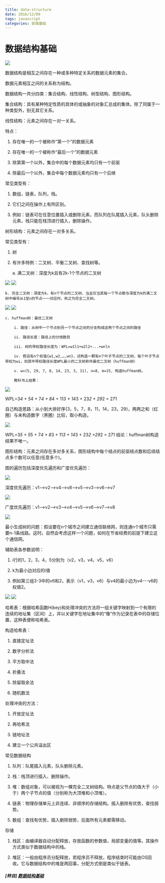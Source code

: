 ```yaml
---
title: data-structure
date: 2016/12/09
tags: javascript
categories: 前端基础
---
```


# 数据结构基础 #

![](https://mmbiz.qpic.cn/mmbiz_png/0vF1DtfHb3H6KdP1dI8zbZVp81r47LRkCe9RdE3enpa4Um5Xc8F1bk0I1WywW3j1m8ykOhGNgcJcz0CIZ7JRQg/0?wx_fmt=png)

数据结构是相互之间存在一种或多种特定关系的数据元素的集合。  

数据元素相互之间的关系称为结构。  

数据结构一共分四类：集合结构、线性结构、树型结构、图形结构。  

集合结构：具有某种特定性质的具体的或抽象的对象汇总成的集体。除了同属于一种类型外，别无其它关系。  

线性结构：元素之间存在一对一关系。  

特点：  

1. 存在唯一的一个被称作“第一个”的数据元素  

2. 存在唯一的一个被称作“最后一个”的数据元素  

3. 除第第一个以外，集合中的每个数据元素均只有一个前驱  

4. 除最后一个以外，集合中每个数据元素均只有一个后继  

常见类型有：  

1. 数组，链表，队列，栈。  

2. 它们之间在操作上有所区别。  

3. 例如：链表可在任意位置插入或删除元素，而队列在队尾插入元素，队头删除元素，栈只能在栈顶进行插入，删除操作。  

树形结构：元素之间存在一对多关系。  

常见类型有：  

1. 树

2. 有许多特例：二叉树、平衡二叉树、查找树等。  

    a. 满二叉树：深度为k且有2k-1个节点的二叉树  

![](https://mmbiz.qpic.cn/mmbiz_png/0vF1DtfHb3H6KdP1dI8zbZVp81r47LRkDkRYDN823dVFSLicfxMDzTG9icrv1COm9HlDic1w2YmcZkGuIY19oCicgw/640?wx_fmt=png&tp=webp&wxfrom=5&wx_lazy=1)
![](https://mmbiz.qpic.cn/mmbiz_png/0vF1DtfHb3H6KdP1dI8zbZVp81r47LRkdGWhDpgJzR9yeKv7Me3TyW8MReDeQkqPvodDhsFwnyQ222nruRLVqw/640?wx_fmt=png&tp=webp&wxfrom=5&wx_lazy=1)

    b. 完全二叉树：深度为k，有n个节点的二叉树，当且仅当其每一个节点都与深度为k的满二叉树中编号从1至n的节点一一对应时，称之为完全二叉树。  

![](https://mmbiz.qpic.cn/mmbiz_png/0vF1DtfHb3H6KdP1dI8zbZVp81r47LRkwUgjCicnRzMzUx7FAPFNk9ZZ43kTyT7VOWem0sDE66L6x6Uwph5UFHQ/640?wx_fmt=png&tp=webp&wxfrom=5&wx_lazy=1)
![](https://mmbiz.qpic.cn/mmbiz_png/0vF1DtfHb3H6KdP1dI8zbZVp81r47LRkWiaqibfUOKsfIp4zGCnrpVrY7QVuC61w8LNiaic39rMGVE9iaeFP2m3aQcA/640?wx_fmt=png&tp=webp&wxfrom=5&wx_lazy=1)

    c. huffman树：最优二叉树    

        i. 路径：从树中一个节点到另一个节点之间的分支构成这两个节点之间的路径  

        ii. 路径长度：路径上的分枝数目  

        iii. 树的带权路径长度为：WPL=w1l1+w2l2+...+wnln  

        iv. 假设有n个权值{w1,w2,…,wn}，试构造一颗有n个叶子节点的二叉树，每个叶子节点带权为wi，则其中带权路径长度WPL最小的二叉树称作最优二叉树（huffman树）  

        v. w=(5, 29, 7, 8, 14, 23, 3, 11), n=8, m=15, 构造huffman树。  

        教科书上结果：  

![](https://mmbiz.qpic.cn/mmbiz_png/0vF1DtfHb3H6KdP1dI8zbZVp81r47LRkiamlT9xfXhjNGmAWevmUBP54Dgs1a94pge2ziaf46l7EWXibyo86SH57Q/640?wx_fmt=png&tp=webp&wxfrom=5&wx_lazy=1)

WPL=3*4 + 5*4 + 7*4 + 8*4 + 11*3 + 14*3 + 23*2 + 29*2 = 271  

自己构造思路：从小到大排好序{3，5，7，8，11，14，23，29}，两两之和（红圈）与未构造数字（黑圈）比较，取小构造。  

![](https://mmbiz.qpic.cn/mmbiz_png/0vF1DtfHb3H6KdP1dI8zbZVp81r47LRkDO2hYlCsibyEzlWPiaZMWgJrmibYtmXkU1XqTzZma1TG73CyyFqiaAv8YA/640?wx_fmt=png&tp=webp&wxfrom=5&wx_lazy=1)

WPL=3*5 + 5*5 + 7*4 + 8*3 + 11*3 + 14*3 + 23*2 +29*2 = 271
结论：huffman树构造结果不唯一。  

图形结构：元素之间存在多对多关系，图形结构中每个结点的前驱结点数和后续结点多个数可以任意(任意多个)。  

图的遍历包括深度优先遍历和广度优先遍历：  

![](https://mmbiz.qpic.cn/mmbiz_png/0vF1DtfHb3H6KdP1dI8zbZVp81r47LRkpiaabsicuCujibcP0Vmm5WtT5f0aqGucaHAibZJtq58pbqeiaormDBhehtw/640?wx_fmt=png&tp=webp&wxfrom=5&wx_lazy=1)


深度优先遍历：v1—>v2—>v4—>v8—>v5—>v3—>v6—>v7  

![](https://mmbiz.qpic.cn/mmbiz_png/0vF1DtfHb3H6KdP1dI8zbZVp81r47LRkTeP5KRwmFJgQCDuvEIOUe3I7NGW99GLnoK5Q2kC2lQZxIhozvaWfGw/640?wx_fmt=png&tp=webp&wxfrom=5&wx_lazy=1)


广度优先遍历：v1—>v2—>v3—>v4—>v5—>v6—>v7—>v8  

![](https://mmbiz.qpic.cn/mmbiz_png/0vF1DtfHb3H6KdP1dI8zbZVp81r47LRkjz654o9s9fUmsgVF4mKBY69GkQAX6NhtwLorTTt7icOHY8QgEpDHrxA/640?wx_fmt=png&tp=webp&wxfrom=5&wx_lazy=1)

最小生成树的问题：假设要在n个城市之间建立通信联络网，则连通n个城市只需要n-1条线路。这时。自然会考虑这样一个问题，如何在节省经费的前提下建立这个通信网。  

辅助表各参数说明：  

1. i行的1，2，3，4，5分别为（v2，v3，v4，v5，v6）  

2. k为最小边对应的i值  

3. 例如第三组3-3中的v6和2，表示（v1，v3，v6）与v4的最小边为v4---v6的权值2。  

![](https://mmbiz.qpic.cn/mmbiz_jpg/0vF1DtfHb3H6KdP1dI8zbZVp81r47LRkK1jHAIlaeQIUoicVjKaazqp6M2IAEia6SXVgiclSOB0s6zfNxp00AbydQ/640?wx_fmt=jpeg&tp=webp&wxfrom=5&wx_lazy=1)
![](https://mmbiz.qpic.cn/mmbiz_png/0vF1DtfHb3H6KdP1dI8zbZVp81r47LRkXIObeic1VueF6p0ZS7p3hEiaa6st40bkoWlVG9tRF1kw1bicNU3d1puibA/640?wx_fmt=png&tp=webp&wxfrom=5&wx_lazy=1)

哈希表：根据哈希函数H(key)和处理冲突的方法将一组关键字映射到一个有限的连续的地址集（区间）上，并以关键字在地址集中的“像”作为记录在表中的存储位置，这种表便称哈希表。  

构造哈希表：  

1. 直接定址法

2. 数字分析法

3. 平方取中法

4. 折叠法

5. 除留取余法

6. 随机数法

处理冲突的方法：  

1. 开放定址法

2. 再哈希法

3. 链地址法

4. 建立一个公共溢出区

常见数据结构  

1. 队列：队尾插入元素，队头删除元素。

2. 栈：栈顶进行插入、删除操作。

3. 堆：数组对象，可以被视为一棵完全二叉树结构。特点是父节点的值大于（小于）两个子节点的值（分别称为大顶堆和小顶堆）。

4. 链表：物理存储单元上非连续、非顺序的存储结构。插入删除有优势，查找弱势。

5. 数组：查找有优势，插入删除弱势，后面所有元素都需移动。

存储  

1. 栈区：由编译器自动分配释放，存放函数的参数值，局部变量的值等。其操作方式类似于数据结构中的栈。

2. 堆区：一般由程序员分配释放，若程序员不释放，程序结束时可能由OS回收。它与数据结构中的堆是两回事，分配方式倒是类似于链表。

##### [转自] [数据结构基础](https://mp.weixin.qq.com/s?__biz=MzI3NTQ5NTE5Mw==&mid=2247483751&idx=1&sn=7e36feb69c0f2a5049fb23b1c77624e8&chksm=eb02a111dc752807118a7db38335be7efe667a88c9e6a16fec2b8a40b76efe0d2dcbbba7a263&scene=0&key=aa3a7cd9173eb9043a79b0edce43c5ec046454ba47464922369ebba4e583a0cea87885455878181c435dcd5f116a111177f2d2b3bee812558f528e290c8e0da6def301d0405c05fecf148e78fb829e29&ascene=0&uin=NzgyNzAwMTAx&devicetype=iMac+MacBookPro12%2C1+OSX+OSX+10.12.4+build&version=12020610&nettype=WIFI&lang=zh_CN&fontScale=100&pass_ticket=3r5tdwajo%2Bn%2FJyql48TdVB%2FIyWmFLBAbbtRIhDbY8dpbaiMNp6ziZZAl21WufchK)